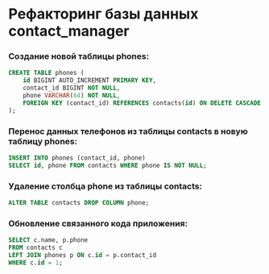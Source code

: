 # Рефакторинг базы данных contact_manager
### Создание новой таблицы phones:
```sql
CREATE TABLE phones (
    id BIGINT AUTO_INCREMENT PRIMARY KEY,
    contact_id BIGINT NOT NULL,
    phone VARCHAR(64) NOT NULL,
    FOREIGN KEY (contact_id) REFERENCES contacts(id) ON DELETE CASCADE
);
```

### Перенос данных телефонов из таблицы contacts в новую таблицу phones:

```sql
INSERT INTO phones (contact_id, phone)
SELECT id, phone FROM contacts WHERE phone IS NOT NULL;
```
### Удаление столбца phone из таблицы contacts:

```sql
ALTER TABLE contacts DROP COLUMN phone;
```

### Обновление связанного кода приложения:

```sql
SELECT c.name, p.phone
FROM contacts c
LEFT JOIN phones p ON c.id = p.contact_id
WHERE c.id = 1;
```